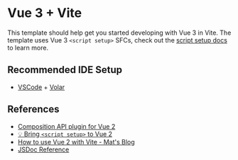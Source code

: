 # Vue 3 + Vite

This template should help get you started developing with Vue 3 in Vite. The template uses Vue 3 `<script setup>` SFCs, check out the [script setup docs](https://v3.vuejs.org/api/sfc-script-setup.html#sfc-script-setup) to learn more.

## Recommended IDE Setup

- [VSCode](https://code.visualstudio.com/) + [Volar](https://marketplace.visualstudio.com/items?itemName=johnsoncodehk.volar)

## References

- [Composition API plugin for Vue 2](https://github.com/vuejs/composition-api)
- [💡 Bring `<script setup>` to Vue 2](https://github.com/antfu/unplugin-vue2-script-setup)
- [How to use Vue 2 with Vite - Mat's Blog](https://www.mathew-paul.nz/posts/how-to-use-vue2-with-vite/)
- [JSDoc Reference](https://www.typescriptlang.org/docs/handbook/jsdoc-supported-types.html)
